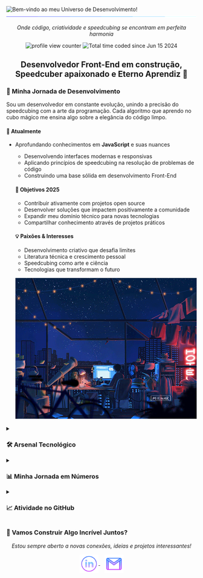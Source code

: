 <img src="https://readme-typing-svg.demolab.com?font=Operator+Mono&size=37&duration=2800&pause=2000&color=FAFAFA&center=true&vCenter=true&width=940&height=50&lines=Bem-vindo+ao+meu+Universo+de+Desenvolvimento!" align="middle" alt="Bem-vindo ao meu Universo de Desenvolvimento!" />

<img src="assets/borderseperator.gif">

<p align="center">
    <i>Onde código, criatividade e speedcubing se encontram em perfeita harmonia</i>
</p>

<p align="center">
    <img src="https://komarev.com/ghpvc/?username=BrianMunizSilveira&color=0079fa&style=flat-square&label=VISITANTES+DO+PERFIL" alt="profile view counter">
    <img src="https://wakatime.com/badge/user/04f9d9f5-78d5-4252-bb42-c13048cc1271.svg" alt="Total time coded since Jun 15 2024" />
</p>

<h2 align="center">Desenvolvedor Front-End em construção, Speedcuber apaixonado e Eterno Aprendiz 🚀</h2>

<h3>🌱 Minha Jornada de Desenvolvimento</h3>

Sou um desenvolvedor em constante evolução, unindo a precisão do speedcubing com a arte da programação. Cada algoritmo que aprendo no cubo mágico me ensina algo sobre a elegância do código limpo.

#### 🎯 Atualmente
- Aprofundando conhecimentos em **JavaScript** e suas nuances
    - Desenvolvendo interfaces modernas e responsivas
    - Aplicando princípios de speedcubing na resolução de problemas de código
    - Construindo uma base sólida em desenvolvimento Front-End

    #### 🌟 Objetivos 2025
    - Contribuir ativamente com projetos open source
    - Desenvolver soluções que impactem positivamente a comunidade
    - Expandir meu domínio técnico para novas tecnologias
    - Compartilhar conhecimento através de projetos práticos

    #### 💡 Paixões & Interesses
    - Desenvolvimento criativo que desafia limites
    - Literatura técnica e crescimento pessoal
    - Speedcubing como arte e ciência
    - Tecnologias que transformam o futuro

    <p align="center">
        <img src="assets/nightlife.gif" alt="Lofi Nightlight scene" />
    </p>

<details>
    <summary><h3>🛠️ Arsenal Tecnológico</h3></summary>
    
<div align="center">
        <h3>Tecnologias que Domino com Paixão</h3>
        <img src="https://skillicons.dev/icons?i=html,css,js,git,github,vscode" alt="skills currently learning logos">
        <p><i>Ferramentas que uso diariamente para dar vida às minhas ideias</i></p>

<h3>Próximas Conquistas Tecnológicas</h3>
        <img src="https://skillicons.dev/icons?i=react,tailwind,ts,nextjs,nodejs" alt="skills planning to learn logos">
        <p><i>Tecnologias que em breve farão parte do meu arsenal</i></p>
    </div>

<p align="center">
        <img align="center" src="assets/lofi.gif" alt="Lofi Girl drinking coffee coding" />
    </p>
</details>

<details>
    <summary><h3>📊 Minha Jornada em Números</h3></summary>

<div align="center">
        <h3>Conquistas no GitHub</h3>

        <img src="https://github-profile-trophy.vercel.app/?username=BrianMunizSilveira&theme=algolia&no-frame=true&no-bg=true&row=1&column=7" width="100%" alt="Trophy" align="middle" />
        <p><i>Cada troféu representa uma etapa importante na minha jornada de desenvolvimento</i></p>

<h3>Linguagens Mais Utilizadas</h3>
        <img src="https://github-readme-stats2-olive.vercel.app/api/top-langs/?username=BrianMunizSilveira&langs_count=6&card_width=500&bg_color=000000&text_color=0079fa&hide_border=true&layout=compact" alt="Most used languages" />
        <p><i>As ferramentas que mais utilizo para criar soluções</i></p>

<h3> Estatísticas e Contribuições </h3>
        <img src="https://streakstats.demolab.comuser=BrianMunizSilveira&theme=highcontrast&hide_border=true&border_radius=0&ring=2100FA&background=000000&fire=0079FA&currStreakNum=0079FA&dates=0079FA&sideNums=0079FA&currStreakLabel=0079FA&stroke=0079FA&sideLabels=0079FA" height="150" alt="streaks graph" />
        
<img src="https://github-readme-stats2-olive.vercel.app/api?username=BrianMunizSilveira&show_icons=true&title_color=0079fa&text_color=0079fa&iconcolor=0079fa&hide_border=true&bg_color=000000&border_radius=0&count_private=true&include_all_commits=true" height="150" alt="stats graph" />
    </div>
</details>

<details>
    <summary><h3>📈 Atividade no GitHub</h3></summary>

[![Brian's Github Activity Graph](https://github-readme-activity-graph-lemon-theta.vercel.app/graph?username=BrianMunizSilveira&custom_title=Brian's%20GitHub%20Activity%20Graph&bg_color=000000&color=0079fa&line=2100fa&point=0079fa&area=true&hide_border=true)](https://github.com/ashutosh00710/github-readme-activity-graph)

<p align="center">
        <img src="assets/loficity.gif" alt="Lofi Nightlife city scene" />
    </p>

<img src="assets/borderseperator.gif">
</details>

<h3>🤝 Vamos Construir Algo Incrível Juntos?</h3>
    
<p align="center">
    <i>Estou sempre aberto a novas conexões, ideias e projetos interessantes!</i>
    </p>

<p align="center">
        <a href="https://www.linkedin.com/in/brian-muniz-silveira/" target="_blank">
            <img align="center" alt="linkedin logo" height="50" width="50" src="assets/linkedinlogo.png" />
        </a> &nbsp;&nbsp;
        
<a href="mailto:brian.munizsilveira@gmail.com" target="_blank">
            <img align="center" alt="gmail logo" height="50" width="50" src="assets/gmailogo.png" />
        </a>
    </p>

